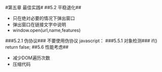 #第五章 最佳实践#
##5.2 平稳退化##
 - 只在绝对必要的情况下弹出窗口  
 - 弹出窗口在链接文字中说明
 - window.open(url,name,features)

###5.2.1 伪协议###
不要使用伪协议 javascript：
###5.5.1 对象检测###
	if() return false;
##5.6 性能考虑##
 - 减少DOM遍历次数
 - 压缩代码